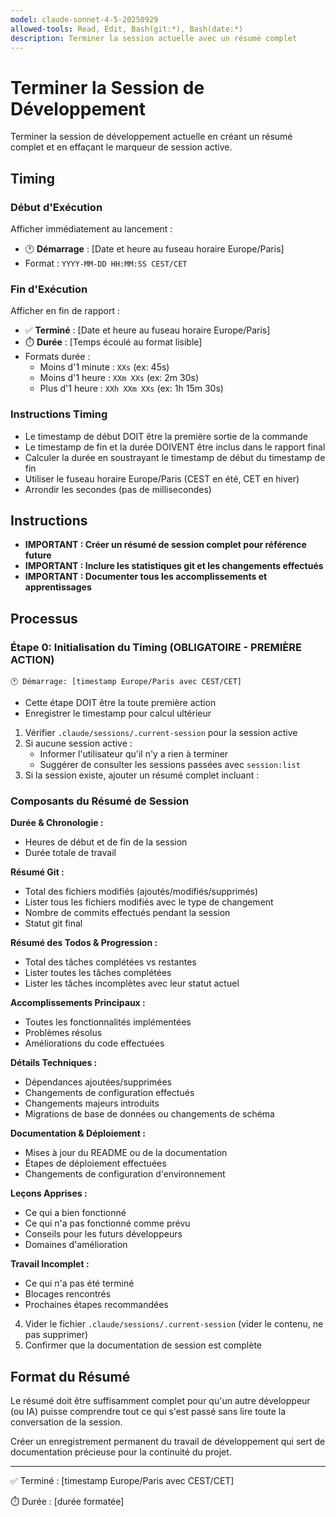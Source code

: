 ```yaml
---
model: claude-sonnet-4-5-20250929
allowed-tools: Read, Edit, Bash(git:*), Bash(date:*)
description: Terminer la session actuelle avec un résumé complet
---
```


# Terminer la Session de Développement

Terminer la session de développement actuelle en créant un résumé complet et en effaçant le marqueur de session active.

## Timing

### Début d'Exécution
Afficher immédiatement au lancement :
- 🕐 **Démarrage** : [Date et heure au fuseau horaire Europe/Paris]
- Format : `YYYY-MM-DD HH:MM:SS CEST/CET`

### Fin d'Exécution
Afficher en fin de rapport :
- ✅ **Terminé** : [Date et heure au fuseau horaire Europe/Paris]
- ⏱️ **Durée** : [Temps écoulé au format lisible]
- Formats durée :
  - Moins d'1 minute : `XXs` (ex: 45s)
  - Moins d'1 heure : `XXm XXs` (ex: 2m 30s)
  - Plus d'1 heure : `XXh XXm XXs` (ex: 1h 15m 30s)

### Instructions Timing
- Le timestamp de début DOIT être la première sortie de la commande
- Le timestamp de fin et la durée DOIVENT être inclus dans le rapport final
- Calculer la durée en soustrayant le timestamp de début du timestamp de fin
- Utiliser le fuseau horaire Europe/Paris (CEST en été, CET en hiver)
- Arrondir les secondes (pas de millisecondes)

## Instructions

- **IMPORTANT : Créer un résumé de session complet pour référence future**
- **IMPORTANT : Inclure les statistiques git et les changements effectués**
- **IMPORTANT : Documenter tous les accomplissements et apprentissages**

## Processus

### Étape 0: Initialisation du Timing (OBLIGATOIRE - PREMIÈRE ACTION)
```
🕐 Démarrage: [timestamp Europe/Paris avec CEST/CET]
```
- Cette étape DOIT être la toute première action
- Enregistrer le timestamp pour calcul ultérieur

1. Vérifier `.claude/sessions/.current-session` pour la session active
2. Si aucune session active :
   - Informer l'utilisateur qu'il n'y a rien à terminer
   - Suggérer de consulter les sessions passées avec `session:list`
3. Si la session existe, ajouter un résumé complet incluant :

### Composants du Résumé de Session

**Durée & Chronologie :**
- Heures de début et de fin de la session
- Durée totale de travail

**Résumé Git :**
- Total des fichiers modifiés (ajoutés/modifiés/supprimés)
- Lister tous les fichiers modifiés avec le type de changement
- Nombre de commits effectués pendant la session
- Statut git final

**Résumé des Todos & Progression :**
- Total des tâches complétées vs restantes
- Lister toutes les tâches complétées
- Lister les tâches incomplètes avec leur statut actuel

**Accomplissements Principaux :**
- Toutes les fonctionnalités implémentées
- Problèmes résolus
- Améliorations du code effectuées

**Détails Techniques :**
- Dépendances ajoutées/supprimées
- Changements de configuration effectués
- Changements majeurs introduits
- Migrations de base de données ou changements de schéma

**Documentation & Déploiement :**
- Mises à jour du README ou de la documentation
- Étapes de déploiement effectuées
- Changements de configuration d'environnement

**Leçons Apprises :**
- Ce qui a bien fonctionné
- Ce qui n'a pas fonctionné comme prévu
- Conseils pour les futurs développeurs
- Domaines d'amélioration

**Travail Incomplet :**
- Ce qui n'a pas été terminé
- Blocages rencontrés
- Prochaines étapes recommandées

4. Vider le fichier `.claude/sessions/.current-session` (vider le contenu, ne pas supprimer)
5. Confirmer que la documentation de session est complète

## Format du Résumé

Le résumé doit être suffisamment complet pour qu'un autre développeur (ou IA) puisse comprendre tout ce qui s'est passé sans lire toute la conversation de la session.

Créer un enregistrement permanent du travail de développement qui sert de documentation précieuse pour la continuité du projet.

---
✅ Terminé : [timestamp Europe/Paris avec CEST/CET]

⏱️ Durée : [durée formatée]